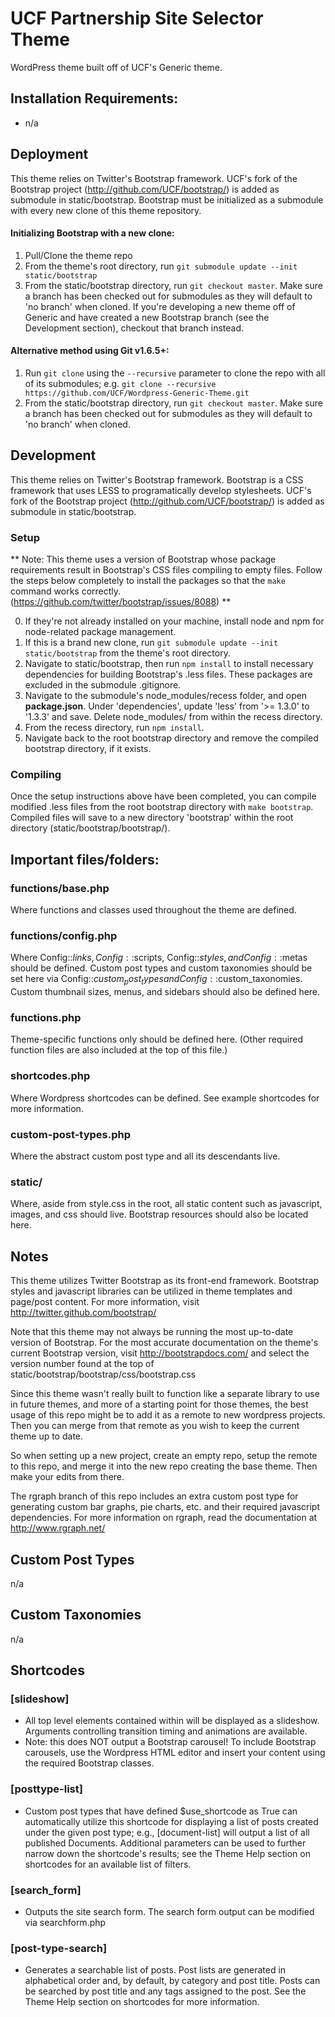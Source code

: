 # UCF Partnership Site Selector Theme

WordPress theme built off of UCF's Generic theme.


## Installation Requirements:
* n/a


## Deployment

This theme relies on Twitter's Bootstrap framework. UCF's fork of the Bootstrap project (http://github.com/UCF/bootstrap/) is added as submodule in static/bootstrap. Bootstrap must be initialized as a submodule with every new clone of this theme repository.

#### Initializing Bootstrap with a new clone:
1. Pull/Clone the theme repo
2. From the theme's root directory, run `git submodule update --init static/bootstrap`
3. From the static/bootstrap directory, run `git checkout master`.  Make sure a branch has been checked out for submodules as they will default to 'no branch' when cloned.  If you're developing a new theme off of Generic and have created a new Bootstrap branch (see the Development section), checkout that branch instead.

#### Alternative method using Git v1.6.5+:
1. Run `git clone` using the `--recursive` parameter to clone the repo with all of its submodules; e.g. `git clone --recursive https://github.com/UCF/Wordpress-Generic-Theme.git`
2. From the static/bootstrap directory, run `git checkout master`.  Make sure a branch has been checked out for submodules as they will default to 'no branch' when cloned.


## Development

This theme relies on Twitter's Bootstrap framework. Bootstrap is a CSS framework that uses LESS to programatically develop stylesheets.
UCF's fork of the Bootstrap project (http://github.com/UCF/bootstrap/) is added as submodule in static/bootstrap.

### Setup
** Note: This theme uses a version of Bootstrap whose package requirements result in Bootstrap's CSS files compiling to empty files. Follow the steps below completely to install the packages so that the `make` command works correctly. (https://github.com/twitter/bootstrap/issues/8088) **

0. If they're not already installed on your machine, install node and npm for node-related package management.
1. If this is a brand new clone, run `git submodule update --init static/bootstrap` from the theme's root directory.
2. Navigate to static/bootstrap, then run `npm install` to install necessary dependencies for building Bootstrap's .less files. These packages are excluded in the submodule .gitignore.
3. Navigate to the submodule's node_modules/recess folder, and open **package.json**. Under 'dependencies', update 'less' from '>= 1.3.0' to '1.3.3' and save. Delete node_modules/ from within the recess directory.
4. From the recess directory, run `npm install`.
5. Navigate back to the root bootstrap directory and remove the compiled bootstrap directory, if it exists.

### Compiling
Once the setup instructions above have been completed, you can compile modified .less files from the root bootstrap directory with `make bootstrap`. Compiled files will save to a new directory 'bootstrap' within the root directory (static/bootstrap/bootstrap/).



## Important files/folders:

### functions/base.php
Where functions and classes used throughout the theme are defined.

### functions/config.php
Where Config::$links, Config::$scripts, Config::$styles, and
Config::$metas should be defined.  Custom post types and custom taxonomies should
be set here via Config::$custom_post_types and Config::$custom_taxonomies.
Custom thumbnail sizes, menus, and sidebars should also be defined here.

### functions.php
Theme-specific functions only should be defined here.  (Other required
function files are also included at the top of this file.)

### shortcodes.php
Where Wordpress shortcodes can be defined.  See example shortcodes for more 
information.

### custom-post-types.php
Where the abstract custom post type and all its descendants live.

### static/
Where, aside from style.css in the root, all static content such as
javascript, images, and css should live.
Bootstrap resources should also be located here.


## Notes

This theme utilizes Twitter Bootstrap as its front-end framework.  Bootstrap
styles and javascript libraries can be utilized in theme templates and page/post
content.  For more information, visit http://twitter.github.com/bootstrap/

Note that this theme may not always be running the most up-to-date version of
Bootstrap.  For the most accurate documentation on the theme's current
Bootstrap version, visit http://bootstrapdocs.com/ and select the version number
found at the top of static/bootstrap/bootstrap/css/bootstrap.css


Since this theme wasn't really built to function like a separate library to use
in future themes, and more of a starting point for those themes, the best usage
of this repo might be to add it as a remote to new wordpress projects.  Then
you can merge from that remote as you wish to keep the current theme up to date.

So when setting up a new project, create an empty repo, setup the remote to this
repo, and merge it into the new repo creating the base theme.  Then make your
edits from there.


The rgraph branch of this repo includes an extra custom post type for generating
custom bar graphs, pie charts, etc. and their required javascript dependencies.
For more information on rgraph, read the documentation at http://www.rgraph.net/


## Custom Post Types

n/a


## Custom Taxonomies

n/a


## Shortcodes

### [slideshow]
* All top level elements contained within will be displayed as a slideshow.  
Arguments controlling transition timing and animations are available.
* Note: this does NOT output a Bootstrap carousel!  To include Bootstrap 
carousels, use the Wordpress HTML editor and insert your content using the
required Bootstrap classes.

### [posttype-list]
* Custom post types that have defined $use_shortcode as True can automatically
utilize this shortcode for displaying a list of posts created under the given
post type; e.g., [document-list] will output a list of all published Documents.
Additional parameters can be used to further narrow down the shortcode's results;
see the Theme Help section on shortcodes for an available list of filters.

### [search_form]
* Outputs the site search form.  The search form output can be modified via
searchform.php

### [post-type-search]
* Generates a searchable list of posts. Post lists are generated in alphabetical order and, by default, by category and post title. Posts can be searched by post title and any tags assigned to the post. See the Theme Help section on shortcodes for more information.